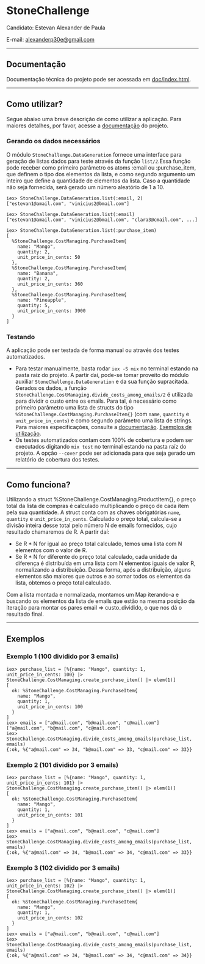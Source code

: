 # StoneChallenge

Candidato: Estevan Alexander de Paula

E-mail: alexanderp30e@gmail.com

---

## Documentação

Documentação técnica do projeto pode ser acessada em [doc/index.html](./doc/index.html).

---

## Como utilizar?

Segue abaixo uma breve descrição de como utilizar a aplicação. Para maiores detalhes, por favor, acesse a [documentação](./doc/index.html) do projeto.

### Gerando os dados necessários

O módulo `StoneChallenge.DataGeneration` fornece uma interface para geração de listas dados para teste através da função `list/2`.Essa função pode receber como primeiro parâmetro os atoms :email ou :purchase_item, que definem o tipo dos elementos da lista, e como segundo argumento um inteiro que define a quantidade de elementos da lista. Caso a quantidade não seja fornecida, será gerado um número aleatório de 1 a 10.

```
iex> StoneChallenge.DataGeneration.list(:email, 2)
["estevan1@amail.com", "vinicius2@bmail.com"]
```

```
iex> StoneChallenge.DataGeneration.list(:email)
["estevan1@amail.com", "vinicius2@bmail.com", "clara3@cmail.com", ...]
```

```
iex> StoneChallenge.DataGeneration.list(:purchase_item)
[
  %StoneChallenge.CostManaging.PurchaseItem{
    name: "Mango",
    quantity: 2,
    unit_price_in_cents: 50
  },
  %StoneChallenge.CostManaging.PurchaseItem{
    name: "Banana",
    quantity: 2,
    unit_price_in_cents: 360
  },
  %StoneChallenge.CostManaging.PurchaseItem{
    name: "Pineapple",
    quantity: 5,
    unit_price_in_cents: 3900
  }
]
```

### Testando

A aplicação pode ser testada de forma manual ou através dos testes automatizados.

- Para testar manualmente, basta rodar `iex -S mix` no terminal estando na pasta raíz do projeto. A partir daí, pode-se tomar proveito do módulo auxiliar `StoneChallenge.DataGeneration` e da sua função supracitada. Gerados os dados, a função `StoneChallenge.CostManaging.divide_costs_among_emails/2` é utilizada para dividir o custo entre os emails. Para tal, é necessário como primeiro parâmetro uma lista de structs do tipo `%StoneChallenge.CostManaging.PurchaseItem{}` (com `name`, `quantity` e `unit_price_in_cents`) e como segundo parâmetro uma lista de strings. Para maiores especificações, consulte a [documentação](doc/index.html). [Exemplos de utilização](#exemplos).
- Os testes automatizados contam com 100% de cobertura e podem ser executados digitando `mix test` no terminal estando na pasta raíz do projeto. A opção `--cover` pode ser adicionada para que seja gerado um relatório de cobertura dos testes.

---

## Como funciona?

Utilizando a struct %StoneChallenge.CostManaging.ProductItem{}, o preço total da lista de compras é calculado multiplicando o preço de cada item pela sua quantidade. A struct conta com as chaves obrigatórias `name`, `quantity` e `unit_price_in_cents`. Calculado o preço total, calcula-se a divisão inteira desse total pelo número N de emails fornecidos, cujo resultado chamaremos de R. A partir daí:

- Se R \* N for igual ao preço total calculado, temos uma lista com N elementos com o valor de R.
- Se R \* N for diferente do preço total calculado, cada unidade da diferença é distribuída em uma lista com N elementos iguais de valor R, normalizando a distribuição. Dessa forma, após a distribuição, alguns elementos são maiores que outros e ao somar todos os elementos da lista, obtemos o preço total calculado.

Com a lista montada e normalizada, montamos um Map iterando-a e buscando os elementos da lista de emails que estão na mesma posição da iteração para montar os pares email => custo_dividido, o que nos dá o resultado final.

---

## Exemplos

### Exemplo 1 (100 dividido por 3 emails)

```
iex> purchase_list = [%{name: "Mango", quantity: 1, unit_price_in_cents: 100} |> StoneChallenge.CostManaging.create_purchase_item() |> elem(1)]
[
  ok: %StoneChallenge.CostManaging.PurchaseItem{
    name: "Mango",
    quantity: 1,
    unit_price_in_cents: 100
  }
]
iex> emails = ["a@mail.com", "b@mail.com", "c@mail.com"]
["a@mail.com", "b@mail.com", "c@mail.com"]
iex> StoneChallenge.CostManaging.divide_costs_among_emails(purchase_list, emails)
{:ok, %{"a@mail.com" => 34, "b@mail.com" => 33, "c@mail.com" => 33}}
```

### Exemplo 2 (101 dividido por 3 emails)

```
iex> purchase_list = [%{name: "Mango", quantity: 1, unit_price_in_cents: 101} |> StoneChallenge.CostManaging.create_purchase_item() |> elem(1)]
[
  ok: %StoneChallenge.CostManaging.PurchaseItem{
    name: "Mango",
    quantity: 1,
    unit_price_in_cents: 101
  }
]
iex> emails = ["a@mail.com", "b@mail.com", "c@mail.com"]
iex> StoneChallenge.CostManaging.divide_costs_among_emails(purchase_list, emails)
{:ok, %{"a@mail.com" => 34, "b@mail.com" => 34, "c@mail.com" => 33}}
```

### Exemplo 3 (102 dividido por 3 emails)

```
iex> purchase_list = [%{name: "Mango", quantity: 1, unit_price_in_cents: 102} |> StoneChallenge.CostManaging.create_purchase_item() |> elem(1)]
[
  ok: %StoneChallenge.CostManaging.PurchaseItem{
    name: "Mango",
    quantity: 1,
    unit_price_in_cents: 102
  }
]
iex> emails = ["a@mail.com", "b@mail.com", "c@mail.com"]
iex> StoneChallenge.CostManaging.divide_costs_among_emails(purchase_list, emails)
{:ok, %{"a@mail.com" => 34, "b@mail.com" => 34, "c@mail.com" => 34}}
```
